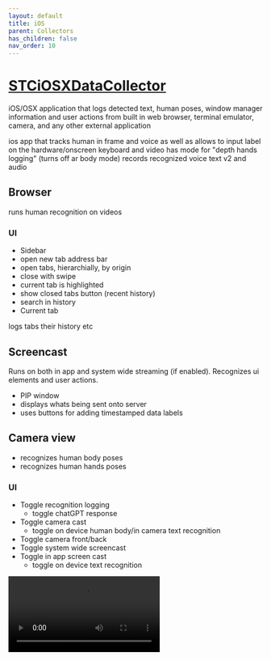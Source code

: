 ```yaml
---
layout: default
title: iOS
parent: Collectors
has_children: false
nav_order: 10
---
```



# [STCiOSXDataCollector](https://github.com/STCData/STCiOSXDataCollector)

iOS/OSX application that logs detected text, human poses, window manager information and user actions from built in web browser, terminal emulator, camera, and any other external application

ios app that tracks human in frame and voice as well as allows to input label on the hardware/onscreen keyboard and video
has mode for "depth hands logging" (turns off ar body mode)
records recognized voice text
v2 and audio 






## Browser

runs human recognition on videos 

### UI

 - Sidebar
  - open new tab address bar
  - open tabs, hierarchially, by origin
   - close with swipe
   - current tab is highlighted
  - show closed tabs button (recent history)
  - search in history
 - Current tab


logs tabs their history etc

## Screencast

Runs on both in app and system wide streaming (if enabled). Recognizes ui elements and user actions.

- PIP window
 -  displays whats being sent onto server
 -  uses buttons for adding timestamped data labels

## Camera view

- recognizes human body poses
- recognizes human hands poses

### UI

- Toggle recognition logging
   - toggle chatGPT response
- Toggle camera cast
   - toggle on device human body/in camera text recognition
- Toggle camera front/back
- Toggle system wide screencast
- Toggle in app screen cast
   - toggle on device text recognition

![video cast mp3](https://stcdata.github.io/STCiOSXDataCollector/UITestVideos/DataCollectorUITests.DataCollectorUITests.testNameJohn.mp4?width=390&height=844)



